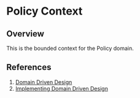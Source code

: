 # Policy Context

## Overview

This is the bounded context for the Policy domain.

## References

1. [Domain Driven Design](https://www.amazon.com/Domain-Driven-Design-Tackling-Complexity-Software/dp/0321125215)
1. [Implementing Domain Driven Design](https://www.amazon.com/Implementing-Domain-Driven-Design-Vaughn-Vernon/dp/0321834577)